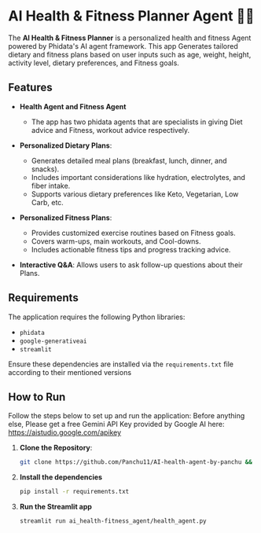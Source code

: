 # AI Health & Fitness Planner Agent 🏋️‍♂️

The **AI Health & Fitness Planner** is a personalized health and fitness Agent powered by Phidata's AI agent framework. This app Generates tailored dietary and fitness plans based on user inputs such as age, weight, height, activity level, dietary preferences, and Fitness goals.

## Features

- **Health Agent and Fitness Agent**
    - The app has two phidata agents that are specialists in giving Diet advice and Fitness, workout advice respectively.

- **Personalized Dietary Plans**:
  - Generates detailed meal plans (breakfast, lunch, dinner, and snacks).
  - Includes important considerations like hydration, electrolytes, and fiber intake.
  - Supports various dietary preferences like Keto, Vegetarian, Low Carb, etc.

- **Personalized Fitness Plans**:
  - Provides customized exercise routines based on Fitness goals.
  - Covers warm-ups, main workouts, and Cool-downs.
  - Includes actionable fitness tips and progress tracking advice.

- **Interactive Q&A**: Allows users to ask follow-up questions about their Plans.


## Requirements

The application requires the following Python libraries:

- `phidata`
- `google-generativeai`
- `streamlit`

Ensure these dependencies are installed via the `requirements.txt` file according to their mentioned versions

## How to Run

Follow the steps below to set up and run the application:
Before anything else, Please get a free Gemini API Key provided by Google AI here: https://aistudio.google.com/apikey

1. **Clone the Repository**:
   ```bash
   git clone https://github.com/Panchu11/AI-health-agent-by-panchu && cd "C:\Users\User\Panchu llm apps\ai_health_fitness_agent_panchu"
   ```

2. **Install the dependencies**
    ```bash
    pip install -r requirements.txt
    ```
3. **Run the Streamlit app**
    ```bash
    streamlit run ai_health-fitness_agent/health_agent.py
    ```



